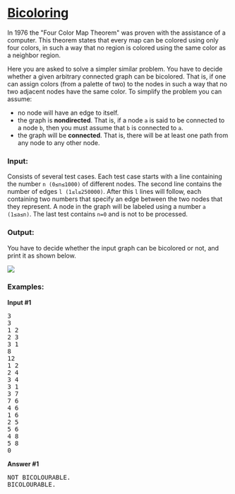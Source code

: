# [Bicoloring](https://basecamp.eolymp.com/en/problems/3165)

In 1976 the "Four Color Map Theorem" was proven with the assistance of a computer. This theorem states that every map can be 
colored using only four colors, in such a way that no region is colored using the same color as a neighbor region.

Here you are asked to solve a simpler similar problem. You have to decide whether a given arbitrary connected graph can be 
bicolored. That is, if one can assign colors (from a palette of two) to the nodes in such a way that no two adjacent nodes 
have the same color. To simplify the problem you can assume:
- no node will have an edge to itself.
- the graph is <strong>nondirected</strong>. That is, if a node <code>a</code> is said to be connected to a node <code>b</code>, then you must assume that <code>b</code> is connected to <code>a</code>.
- the graph will be <strong>connected</strong>. That is, there will be at least one path from any node to any other node.

### **Input:**

Consists of several test cases. Each test case starts with a line containing the number <code>n (0≤n≤1000)</code> of different nodes. The second line contains the number of edges <code>l (1≤l≤250000)</code>. After this <code>l</code> lines will follow, each containing two numbers that specify an edge between the two nodes that they represent. A node in the graph will be labeled using a number <code>a (1≤a≤n)</code>. The last test contains <code>n=0</code> and is not to be processed.

### **Output:**
You have to decide whether the input graph can be bicolored or not, and print it as shown below.

<img src="https://static.e-olymp.com/content/24/249b876dd10ab00c90c099f5775f9c2fcc84593b.gif" />

### **Examples:**
<strong>Input #1</strong>
<pre>
3
3
1 2
2 3
3 1
8
12
1 2
2 4
3 4
3 1
3 7
7 6
4 6
1 6
2 5
5 6
4 8
5 8
0
</pre>
<strong>Answer #1</strong>
<pre>
NOT BICOLOURABLE.
BICOLOURABLE.
</pre>
